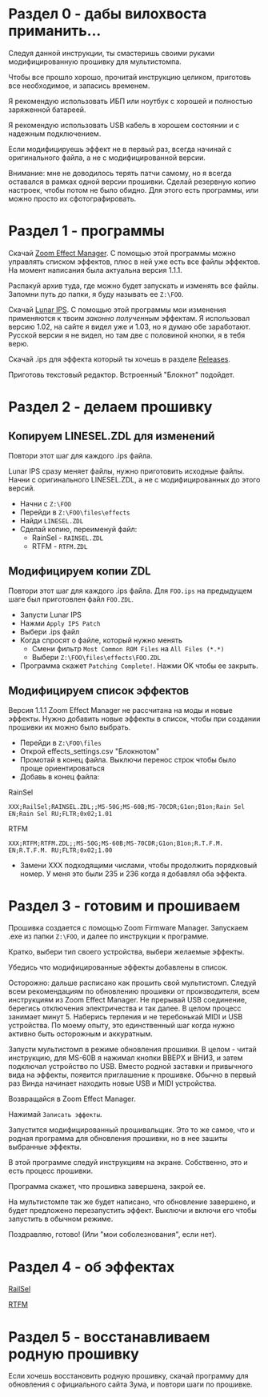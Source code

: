 # Раздел 0 - дабы вилохвоста приманить...
Следуя данной инструкции, ты смастеришь своими руками модифицированную прошивку для мультистомпа.

Чтобы все прошло хорошо, прочитай инструкцию целиком, приготовь все необходимое, и запасись временем.

Я рекомендую использовать ИБП или ноутбук с хорошей и полностью заряженной батареей.

Я рекомендую использовать USB кабель в хорошем состоянии и с надежным подключением.

Если модифицируешь эффект не в первый раз, всегда начинай с оригинального файла, а не с модифицированной версии.

Внимание: мне не доводилось терять патчи самому, но я всегда оставался в рамках одной версии прошивки. Сделай резервную копию настроек, чтобы потом не было обидно. Для этого есть программы, или можно просто их сфотографировать.

# Раздел 1 - программы
Скачай [Zoom Effect Manager](https://vk.com/zoomeffectmanager). С помощью этой программы можно управлять списком эффектов, плюс в ней уже есть все файлы эффектов. На момент написания была актуальна версия 1.1.1.

Распакуй архив туда, где можно будет запускать и изменять все файлы. Запомни путь до папки, я буду называть ее `Z:\FOO`.

Скачай [Lunar IPS](http://fusoya.eludevisibility.org/lips/index.html). С помощью этой программы мои изменения применяются к твоим _законно полученным_ эффектам. Я использовал версию 1.02, на сайте я видел уже и 1.03, но я думаю обе заработают. Русской версии я не видел, но там две с половиной кнопки, я в тебя верю.

Скачай .ips для эффекта который ты хочешь в разделе [Releases](https://github.com/ELynx/zoom-fx-modding/releases).

Приготовь текстовый редактор. Встроенный "Блокнот" подойдет.

# Раздел 2 - делаем прошивку
## Копируем LINESEL.ZDL для изменений
Повтори этот шаг для каждого .ips файла.

Lunar IPS сразу меняет файлы, нужно приготовить исходные файлы. Начни с оригинального LINESEL.ZDL, а не с модифицированных до этого версий.

* Начни с `Z:\FOO`
* Перейди в `Z:\FOO\files\effects`
* Найди `LINESEL.ZDL`
* Сделай копию, переименуй файл:
  * RainSel - `RAINSEL.ZDL`
  * RTFM - `RTFM.ZDL`

## Модифицируем копии ZDL
Повтори этот шаг для каждого .ips файла. Для `FOO.ips` на предыдущем шаге был приготовлен файл `FOO.ZDL`.

* Запусти Lunar IPS
* Нажми `Apply IPS Patch`
* Выбери .ips файл
* Когда спросят о файле, который нужно менять
  * Смени фильтр `Most Common ROM Files` на `All Files (*.*)`
  * Выбери `Z:\FOO\files\effects\FOO.ZDL`
* Программа скажет `Patching Complete!`. Нажми OK чтобы ее закрыть.

## Модифицируем список эффектов
Версия 1.1.1 Zoom Effect Manager не рассчитана на моды и новые эффекты. Нужно добавить новые эффекты в список, чтобы при создании прошивки их можно было выбрать.

* Перейди в `Z:\FOO\files`
* Открой effects_settings.csv "Блокнотом"
* Промотай в конец файла. Выключи перенос строк чтобы было проще ориентироваться
* Добавь в конец файла:

RainSel

`XXX;RailSel;RAINSEL.ZDL;;MS-50G;MS-60B;MS-70CDR;G1on;B1on;Rain Sel EN;Rain Sel RU;FLTR;0x02;1.01`

RTFM

`XXX;RTFM;RTFM.ZDL;;MS-50G;MS-60B;MS-70CDR;G1on;B1on;R.T.F.M. EN;R.T.F.M. RU;FLTR;0x02;1.00`

* Замени XXX подходящими числами, чтобы продолжить порядковый номер. У меня это были 235 и 236 когда я добавлял оба эффекта.

# Раздел 3 - готовим и прошиваем
Прошивка создается с помощью Zoom Firmware Manager. Запускаем .exe из папки `Z:\FOO`, и далее по инструкции к программе.

Кратко, выбери тип своего устройства, выбери желаемые эффекты.

Убедись что модифицированные эффекты добавлены в список.

Осторожно: дальше расписано как прошить свой мультистомп. Следуй всем рекомендациям по обновлению прошивки от производителя, всем инструкциям из Zoom Effect Manager. Не прерывай USB соединение, берегись отключения электричества и так далее. В целом процесс занимает минут 5. Наберись терпения и не теребонькай MIDI и USB устройства. По моему опыту, это единственный шаг когда нужно активно быть осторожным и аккуратным.

Запусти мультистомп в режиме обновления прошивки. В целом - читай инструкцию, для MS-60B я нажимал кнопки ВВЕРХ и ВНИЗ, и затем подключал устройство по USB. Вместо родной заставки и привычного вида на эффекты, появится приглашение к прошивке. Обычно в первый раз Винда начинает находить новые USB и MIDI устройства.

Возвращайся в Zoom Effect Manager.

Нажимай `Записать эффекты`.

Запустится модифицированный прошивальщик. Это то же самое, что и родная программа для обновления прошивки, но в нее зашиты выбранные эффекты.

В этой программе следуй инструкциям на экране. Собственно, это и есть процесс прошивки.

Программа скажет, что прошивка завершена, закрой ее.

На мультистомпе так же будет написано, что обновление завершено, и будет предложено перезапустить эффект. Выключи и включи его чтобы запустить в обычном режиме.

Поздравляю, готово! (Или "мои соболезнования", если нет).

# Раздел 4 - об эффектах
[RailSel](RainSel.ru.md)

[RTFM](RTFM.ru.md)

# Раздел 5 - восстанавливаем родную прошивку
Если хочешь восстановить родную прошивку, скачай программу для обновления с официального сайта Зума, и повтори шаги по прошивке.
